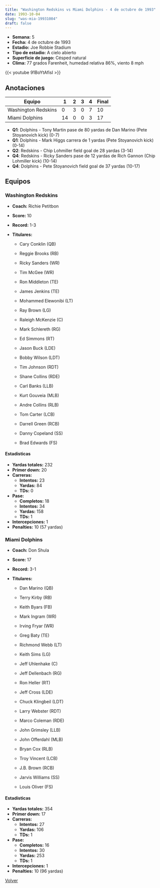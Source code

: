 ```yaml
---
title: "Washington Redskins vs Miami Dolphins - 4 de octubre de 1993"
date: 1993-10-04
slug: "was-mia-19931004"
draft: false
---
```


- **Semana:** 5
- **Fecha:** 4 de octubre de 1993
- **Estadio:** Joe Robbie Stadium
- **Tipo de estadio:** A cielo abierto
- **Superficie de juego:** Césped natural
- **Clima:** 77 grados Farenheit, humedad relativa 86%, viento 8 mph


{{< youtube 91BoYtAfisI >}}


## Anotaciones
| Equipo | 1 | 2 | 3 | 4 | Final |
|--------|---|---|---|---|-------|
| Washington Redskins  | 0 | 3 | 0 | 7  | 10 |
| Miami Dolphins  | 14 | 0 | 0 | 3  | 17 |
- **Q1**: Dolphins - Tony Martin pase de 80 yardas de Dan Marino (Pete Stoyanovich kick) (0-7)
- **Q1**: Dolphins - Mark Higgs carrera de 1 yardas (Pete Stoyanovich kick) (0-14)
- **Q2**: Redskins - Chip Lohmiller field goal de 28 yardas (3-14)
- **Q4**: Redskins - Ricky Sanders pase de 12 yardas de Rich Gannon (Chip Lohmiller kick) (10-14)
- **Q4**: Dolphins - Pete Stoyanovich field goal de 37 yardas (10-17)


## Equipos


### Washington Redskins
* **Coach:** Richie Petitbon
* **Score:** 10
* **Record:** 1-3
* **Titulares:** 

  * Cary Conklin (QB) 

  * Reggie Brooks (RB) 

  * Ricky Sanders (WR) 

  * Tim McGee (WR) 

  * Ron Middleton (TE) 

  * James Jenkins (TE) 

  * Mohammed Elewonibi (LT) 

  * Ray Brown (LG) 

  * Raleigh McKenzie (C) 

  * Mark Schlereth (RG) 

  * Ed Simmons (RT) 

  * Jason Buck (LDE) 

  * Bobby Wilson (LDT) 

  * Tim Johnson (RDT) 

  * Shane Collins (RDE) 

  * Carl Banks (LLB) 

  * Kurt Gouveia (MLB) 

  * Andre Collins (RLB) 

  * Tom Carter (LCB) 

  * Darrell Green (RCB) 

  * Danny Copeland (SS) 

  * Brad Edwards (FS) 

#### Estadísticas
* **Yardas totales:** 232
* **Primer down:** 20
* **Carreras:**
  * **Intentos:** 23
  * **Yardas:** 84
  * **TDs:** 0
* **Pase:**
  * **Completos:** 18
  * **Intentos:** 34
  * **Yardas:** 158
  * **TDs:** 1
* **Intercepciones:** 1
* **Penalties:** 10 (57 yardas)

### Miami Dolphins
* **Coach:** Don Shula
* **Score:** 17
* **Record:** 3-1
* **Titulares:** 

  * Dan Marino (QB) 

  * Terry Kirby (RB) 

  * Keith Byars (FB) 

  * Mark Ingram (WR) 

  * Irving Fryar (WR) 

  * Greg Baty (TE) 

  * Richmond Webb (LT) 

  * Keith Sims (LG) 

  * Jeff Uhlenhake (C) 

  * Jeff Dellenbach (RG) 

  * Ron Heller (RT) 

  * Jeff Cross (LDE) 

  * Chuck Klingbeil (LDT) 

  * Larry Webster (RDT) 

  * Marco Coleman (RDE) 

  * John Grimsley (LLB) 

  * John Offerdahl (MLB) 

  * Bryan Cox (RLB) 

  * Troy Vincent (LCB) 

  * J.B. Brown (RCB) 

  * Jarvis Williams (SS) 

  * Louis Oliver (FS) 

#### Estadísticas
* **Yardas totales:** 354
* **Primer down:** 17
* **Carreras:**
  * **Intentos:** 27
  * **Yardas:** 106
  * **TDs:** 1
* **Pase:**
  * **Completos:** 16
  * **Intentos:** 30
  * **Yardas:** 253
  * **TDs:** 1
* **Intercepciones:** 1
* **Penalties:** 10 (96 yardas)


[Volver](/historia/1993)
